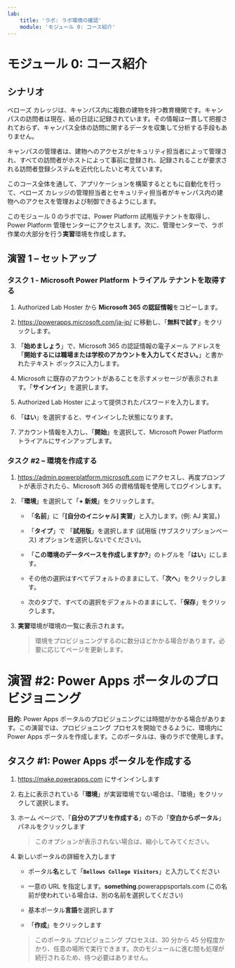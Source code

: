 ```yaml
---
lab:
    title: 'ラボ: ラボ環境の確認'
    module: 'モジュール 0: コース紹介'
---
```


モジュール 0: コース紹介
=================================

シナリオ
--------

ベローズ カレッジは、キャンパス内に複数の建物を持つ教育機関です。キャンパスの訪問者は現在、紙の日誌に記録されています。その情報は一貫して把握されておらず、キャンパス全体の訪問に関するデータを収集して分析する手段もありません。

キャンパスの管理者は、建物へのアクセスがセキュリティ担当者によって管理され、すべての訪問者がホストによって事前に登録され、記録されることが要求される訪問者登録システムを近代化したいと考えています。

このコース全体を通して、アプリケーションを構築するとともに自動化を行って、ベローズ カレッジの管理担当者とセキュリティ担当者がキャンパス内の建物へのアクセスを管理および制御できるようにします。

このモジュール 0 のラボでは、Power Platform 試用版テナントを取得し、Power Platform 管理センターにアクセスします。次に、管理センターで、ラボ作業の大部分を行う**実習**環境を作成します。

## 演習 1 – セットアップ

### タスク 1 - Microsoft Power Platform トライアル テナントを取得する

1. Authorized Lab Hoster から **Microsoft 365 の認証情報**をコピーします。

2. <https://powerapps.microsoft.com/ja-jp/> に移動し、「**無料で試す**」をクリックします。

3. 「**始めましょう**」で、Microsoft 365 の認証情報の電子メール アドレスを「**開始するには職場または学校のアカウントを入力してください。**」と書かれたテキスト ボックスに入力します。

4. Microsoft に既存のアカウントがあることを示すメッセージが表示されます。「**サインイン**」を選択します。

5. Authorized Lab Hoster によって提供されたパスワードを入力します。 

6. 「**はい**」を選択すると、サインインした状態になります。

7. アカウント情報を入力し、「**開始**」を選択して、Microsoft Power Platform トライアルにサインアップします。  

### タスク \#2 – 環境を作成する

1. <https://admin.powerplatform.microsoft.com> にアクセスし、再度プロンプトが表示されたら、Microsoft 365 の資格情報を使用してログインします。

2. 「**環境**」を選択して「**+ 新規**」をクリックします。

    - 「**名前**」に「**[自分のイニシャル] 実習**」と入力します。(例: AJ 実習。)
    
    - 「**タイプ**」で 「**試用版**」を選択します (試用版 (サブスクリプションベース) オプションを選択しないでください)。
    
    - 「**この環境のデータベースを作成しますか?**」のトグルを「**はい**」にします。
    
    - その他の選択はすべてデフォルトのままにして、「**次へ**」をクリックします。
    
    - 次のタブで、すべての選択をデフォルトのままにして、「**保存**」をクリックします。

3. **実習**環境が環境の一覧に表示されます。 

    > 環境をプロビジョニングするのに数分ほどかかる場合があります。必要に応じてページを更新します。

# 演習 \#2: Power Apps ポータルのプロビジョニング

**目的:** Power Apps ポータルのプロビジョニングには時間がかかる場合があります。この演習では、プロビジョニング プロセスを開始できるように、環境内に Power Apps ポータルを作成します。このポータルは、後のラボで使用します。

## タスク \#1: Power Apps ポータルを作成する

1.  <https://make.powerapps.com> にサインインします

2.  右上に表示されている「**環境**」が実習環境でない場合は、「環境」をクリックして選択します。

3.  ホーム ページで、「**自分のアプリを作成する**」の下の「**空白からポータル**」パネルをクリックします

    > このオプションが表示されない場合は、縮小してみてください。

4.  新しいポータルの詳細を入力します

    -   ポータル**名**として「**```Bellows College Visitors```**」と入力してください

    -   一意の URL を指定します。**something**.powerappsportals.com (この名前が使われている場合は、別の名前を選択してください)

    -   基本ポータル**言語**を選択します

    -   「**作成**」をクリックします

    > このポータル プロビジョニング プロセスは、30 分から 45 分程度かかり、任意の場所で実行できます。次のモジュールに進む間も処理が続行されるため、待つ必要はありません。
